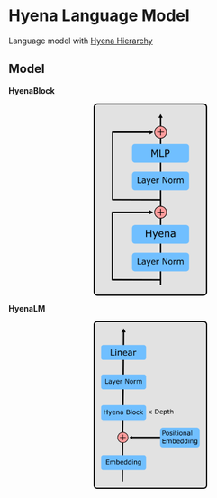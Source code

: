 # Hyena Language Model
Language model with [Hyena Hierarchy](https://arxiv.org/abs/2302.10866)

## Model
**HyenaBlock**

<img src="./images/hyena-block.png" style="display:block;float:none;margin-left:auto;margin-right:auto;width:40%">

**HyenaLM**

<img src="./images/hyena-lm.png" style="display:block;float:none;margin-left:auto;margin-right:auto;width:40%">